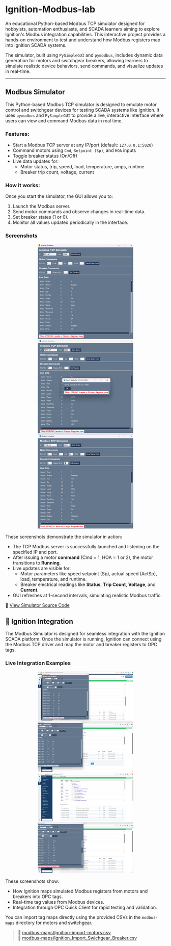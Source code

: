 # Ignition-Modbus-lab

An educational Python-based Modbus TCP simulator designed for hobbyists, automation enthusiasts, and SCADA learners aiming to explore Ignition's Modbus integration capabilities. This interactive project provides a hands-on environment to test and understand how Modbus registers map into Ignition SCADA systems.

The simulator, built using `PySimpleGUI` and `pymodbus`, includes dynamic data generation for motors and switchgear breakers, allowing learners to simulate realistic device behaviors, send commands, and visualize updates in real-time.

---

## Modbus Simulator

This Python-based Modbus TCP simulator is designed to emulate motor control and switchgear devices for testing SCADA systems like Ignition. It uses `pymodbus` and `PySimpleGUI` to provide a live, interactive interface where users can view and command Modbus data in real time.

### Features:
- Start a Modbus TCP server at any IP/port (default: `127.0.0.1:5020`)
- Command motors using `Cmd`, `Setpoint (Sp)`, and `HOA` inputs
- Toggle breaker status (On/Off)
- Live data updates for:
  - Motor status, trip, speed, load, temperature, amps, runtime
  - Breaker trip count, voltage, current

### How it works:
Once you start the simulator, the GUI allows you to:
1. Launch the Modbus server.
2. Send motor commands and observe changes in real-time data.
3. Set breaker states (1 or 0).
4. Monitor all values updated periodically in the interface.

### Screenshots

<p align="center">
  <img src="modbus-simulator/screenshots/Screenshot-Modbus-Simulator.png" width="300"/>
  <img src="modbus-simulator/screenshots/Screenshot-Modbus-Simulator-1.png" width="300"/>
  <img src="modbus-simulator/screenshots/Screenshot-Modbus-Simulator-2.png" width="300"/>
</p>

These screenshots demonstrate the simulator in action:

- The TCP Modbus server is successfully launched and listening on the specified IP and port.
- After issuing a motor **command** (Cmd = 1, HOA = 1 or 2), the motor transitions to **Running**.
- Live updates are visible for:
  - Motor parameters like speed setpoint (Sp), actual speed (ActSp), load, temperature, and runtime.
  - Breaker electrical readings like **Status**, **Trip Count**, **Voltage**, and **Current**.
- GUI refreshes at 1-second intervals, simulating realistic Modbus traffic.

🔗 [View Simulator Source Code](modbus-simulator/Modbus_simulator.py)

## 🔌 Ignition Integration

The Modbus Simulator is designed for seamless integration with the Ignition SCADA platform. Once the simulator is running, Ignition can connect using the Modbus TCP driver and map the motor and breaker registers to OPC tags.

### Live Integration Examples

<p align="center">
  <img src="Ignition-project/screenshots/Screenshot 2025-07-02 162417-Ignition-OPC-Breaker.png" width="300"/>
  <img src="Ignition-project/screenshots/Screenshot 2025-07-02 162417-Ignition-OPC-Breaker-1.png" width="300"/>
  <img src="Ignition-project/screenshots/Screenshot 2025-07-02 162417-Ignition-OPC-Motor.png" width="300"/>
  <img src="Ignition-project/screenshots/Screenshot 2025-07-02 162417-Ignition-OPC-Motor-1.png" width="300"/>
</p>

These screenshots show:
- How Ignition maps simulated Modbus registers from motors and breakers into OPC tags.
- Real-time tag values from Modbus devices.
- Integration through OPC Quick Client for rapid testing and validation.

You can import tag maps directly using the provided CSVs in the `modbus-maps` directory for motors and switchgear.

> 📂 [modbus-maps/Ignition-import-motors.csv](modbus-maps/Ignition-import-motors.csv)  
> 📂 [modbus-maps/Ignition_Import_Swichgear_Breaker.csv](modbus-maps/Ignition_Import_Swichgear_Breaker.csv)
